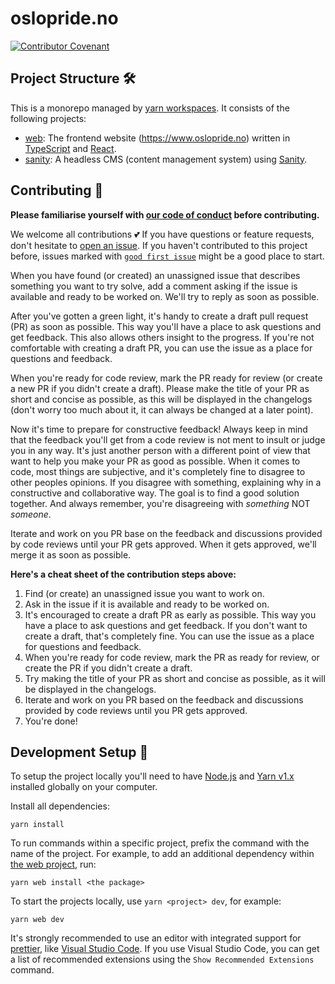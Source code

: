 # oslopride.no

[![Contributor Covenant](https://img.shields.io/badge/Contributor%20Covenant-v2.0%20adopted-ff69b4.svg)](code_of_conduct.md)

## Project Structure 🛠

This is a monorepo managed by [yarn workspaces](https://yarnpkg.com/lang/en/docs/workspaces/). It consists of the following projects:

* [web](https://github.com/oslopride/oslopride.no/tree/master/web): The frontend website (https://www.oslopride.no) written in [TypeScript](https://www.typescriptlang.org) and [React](https://reactjs.org).
* [sanity](https://github.com/oslopride/oslopride.no/tree/master/sanity): A headless CMS (content management system) using [Sanity](https://www.sanity.io).

## Contributing 🤝

**Please familiarise yourself with [our code of conduct](https://www.notion.so/Code-of-Conduct-ca45bbd8081e40498f50969588802d94) before contributing.**

We welcome all contributions 💕 If you have questions or feature requests, don't hesitate to [open an issue](https://github.com/oslopride/oslopride.no/issues/new/choose). If you haven't contributed to this project before, issues marked with [`good first issue`](https://github.com/oslopride/oslopride.no/issues?q=is%3Aopen+is%3Aissue+label%3A%22good+first+issue%22) might be a good place to start.

When you have found (or created) an unassigned issue that describes something you want to try solve, add a comment asking if the issue is available and ready to be worked on. We'll try to reply as soon as possible.

After you've gotten a green light, it's handy to create a draft pull request (PR) as soon as possible. This way you'll have a place to ask questions and get feedback. This also allows others insight to the progress. If you're not comfortable with creating a draft PR, you can use the issue as a place for questions and feedback.

When you're ready for code review, mark the PR ready for review (or create a new PR if you didn't create a draft). Please make the title of your PR as short and concise as possible, as this will be displayed in the changelogs (don't worry too much about it, it can always be changed at a later point).

Now it's time to prepare for constructive feedback! Always keep in mind that the feedback you'll get from a code review is not ment to insult or judge you in any way. It's just another person with a different point of view that want to help you make your PR as good as possible. When it comes to code, most things are subjective, and it's completely fine to disagree to other peoples opinions. If you disagree with something, explaining why in a constructive and collaborative way. The goal is to find a good solution together. And always remember, you're disagreeing with _something_ NOT _someone_.

Iterate and work on you PR base on the feedback and discussions provided by code reviews until your PR gets approved. When it gets approved, we'll merge it as soon as possible.

**Here's a cheat sheet of the contribution steps above:**

1. Find (or create) an unassigned issue you want to work on.
2. Ask in the issue if it is available and ready to be worked on.
3. It's encouraged to create a draft PR as early as possible. This way you have a place to ask questions and get feedback. If you don't want to create a draft, that's completely fine. You can use the issue as a place for questions and feedback.
4. When you're ready for code review, mark the PR as ready for review, or create the PR if you didn't create a draft.
5. Try making the title of your PR as short and concise as possible, as it will be displayed in the changelogs.
6. Iterate and work on you PR based on the feedback and discussions provided by code reviews until you PR gets approved.
7. You're done!

## Development Setup 🚀

To setup the project locally you'll need to have [Node.js](https://nodejs.org/en/) and [Yarn v1.x](https://classic.yarnpkg.com) installed globally on your computer.

Install all dependencies:

```
yarn install
```

To run commands within a specific project, prefix the command with the name of the project. For example, to add an additional dependency within [the web project](https://github.com/oslopride/oslopride.no/tree/master/web), run:

```
yarn web install <the package>
```

To start the projects locally, use `yarn <project> dev`, for example:

```
yarn web dev
```

It's strongly recommended to use an editor with integrated support for [prettier](https://prettier.io), like [Visual Studio Code](https://code.visualstudio.com). If you use Visual Studio Code, you can get a list of recommended extensions using the `Show Recommended Extensions` command.
